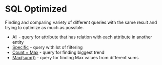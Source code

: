 # SQL Optimized

Finding and comparing variety of different queries with the same result and trying to optimize as much as possible.

* [All](all) - query for attribute that has relation with each attribute in another entity
* [Specific](specific) - query with lot of filtering
* [Count = Max](count_eq_max) - query for finding biggest trend
* [Max(sum())]() - query for finding Max values from different sums
